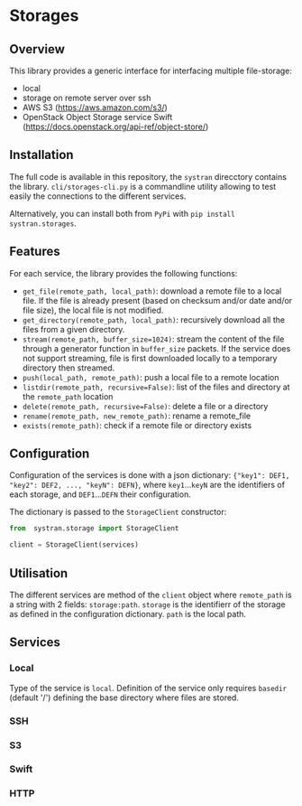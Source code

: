 # Storages

## Overview

This library provides a generic interface for interfacing multiple file-storage:

* local
* storage on remote server over ssh
* AWS S3 (https://aws.amazon.com/s3/)
* OpenStack Object Storage service Swift (https://docs.openstack.org/api-ref/object-store/)

## Installation

The full code is available in this repository, the `systran` direcctory contains the library. `cli/storages-cli.py` is a commandline utility allowing to test easily the connections to the different services.

Alternatively, you can install both from `PyPi` with `pip install systran.storages`.

## Features

For each service, the library provides the following functions:

* `get_file(remote_path, local_path)`: download a remote file to a local file. If the file is already present (based on checksum and/or date and/or file size), the local file is not modified.
* `get_directory(remote_path, local_path)`: recursively download all the files from a given directory.
* `stream(remote_path, buffer_size=1024)`: stream the content of the file through a generator function in `buffer_size` packets. If the service does not support streaming, file is first downloaded locally to a temporary directory then streamed.
* `push(local_path, remote_path)`: push a local file to a remote location
* `listdir(remote_path, recursive=False)`: list of the files and directory at the `remote_path` location
* `delete(remote_path, recursive=False)`: delete a file or a directory
* `rename(remote_path, new_remote_path)`: rename a remote_file
* `exists(remote_path)`: check if a remote file or directory exists

## Configuration

Configuration of the services is done with a json dictionary: `{"key1": DEF1, "key2": DEF2, ..., "keyN": DEFN}`, where `key1`...`keyN` are the identifiers of each storage, and `DEF1`...`DEFN` their configuration.

The dictionary is passed to the `StorageClient` constructor:

```python
from  systran.storage import StorageClient

client = StorageClient(services)
```

## Utilisation

The different services are method of the `client` object where `remote_path` is a string with 2 fields: `storage:path`. `storage` is the identifierr of the storage as defined in the configuration dictionary. `path` is the local path.

## Services

### Local

Type of the service is `local`. Definition of the service only requires `basedir` (default '/') defining the base directory where files are stored.

### SSH

### S3

### Swift

### HTTP



